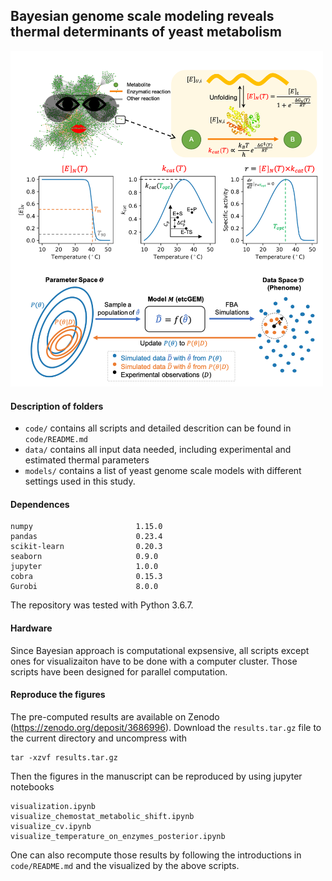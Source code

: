 ## Bayesian genome scale modeling reveals thermal determinants of yeast metabolism
<img src="figures/logo.png" width="500">


#### Description of folders
* `code/` contains all scripts and detailed descrition can be found in `code/README.md`
* `data/` contains all input data needed, including experimental and estimated thermal parameters
* `models/` contains a list of yeast genome scale models with different settings used in this study.


#### Dependences
```
numpy                       1.15.0  
pandas                      0.23.4
scikit-learn                0.20.3
seaborn                     0.9.0
jupyter                     1.0.0
cobra                       0.15.3  
Gurobi                      8.0.0
```
The repository was tested with Python 3.6.7.

#### Hardware
Since Bayesian approach is computational expsensive, all scripts except ones for visualizaiton have to be done with a computer cluster. Those scripts have been designed for parallel computation. 

#### Reproduce the figures
The pre-computed results are available on Zenodo (https://zenodo.org/deposit/3686996). Download the `results.tar.gz` file to the current directory and uncompress with 
```
tar -xzvf results.tar.gz
```
Then the figures in the manuscript can be reproduced by using jupyter notebooks
```
visualization.ipynb                               
visualize_chemostat_metabolic_shift.ipynb         
visualize_cv.ipynb                                
visualize_temperature_on_enzymes_posterior.ipynb 
```

One can also recompute those results by following the introductions in `code/README.md` and the visualized by the above scripts.

